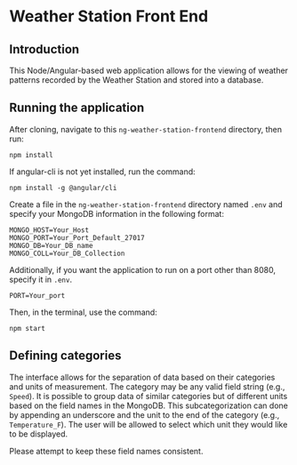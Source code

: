 # Weather Station Front End

## Introduction

This Node/Angular-based web application allows for the viewing of weather patterns recorded by the Weather Station and stored into a database.

## Running the application

After cloning, navigate to this `ng-weather-station-frontend` directory, then run:
```
npm install
```

If angular-cli is not yet installed, run the command:
```
npm install -g @angular/cli
```

Create a file in the `ng-weather-station-frontend` directory named `.env` and specify your MongoDB information in the following format:
```
MONGO_HOST=Your_Host
MONGO_PORT=Your_Port_Default_27017
MONGO_DB=Your_DB_name
MONGO_COLL=Your_DB_Collection
```
Additionally, if you want the application to run on a port other than 8080, specify it in `.env`.
```
PORT=Your_port
```

Then, in the terminal, use the command:
```
npm start
```


## Defining categories

The interface allows for the separation of data based on their categories and units of measurement. The category may be any valid field string (e.g., `Speed`). It is possible to group data of similar categories but of different units based on the field names in the MongoDB. This subcategorization can done by appending an underscore and the unit to the end of the category (e.g., `Temperature_F`). The user will be allowed to select which unit they would like to be displayed.

Please attempt to keep these field names consistent.


